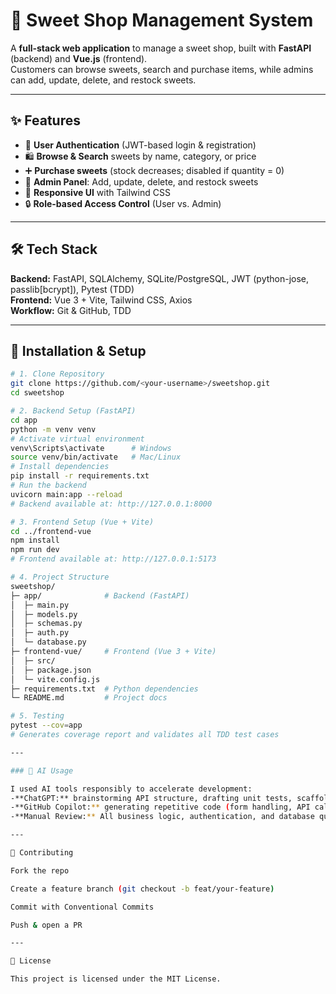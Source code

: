 # 🍬 Sweet Shop Management System

A **full-stack web application** to manage a sweet shop, built with **FastAPI** (backend) and **Vue.js** (frontend).  
Customers can browse sweets, search and purchase items, while admins can add, update, delete, and restock sweets.

---

## ✨ Features
- 👤 **User Authentication** (JWT-based login & registration)  
- 🛍 **Browse & Search** sweets by name, category, or price  
- ➕ **Purchase sweets** (stock decreases; disabled if quantity = 0)  
- 🔧 **Admin Panel**: Add, update, delete, and restock sweets  
- 🎨 **Responsive UI** with Tailwind CSS  
- 🔒 **Role-based Access Control** (User vs. Admin)  

---

## 🛠 Tech Stack
**Backend:** FastAPI, SQLAlchemy, SQLite/PostgreSQL, JWT (python-jose, passlib[bcrypt]), Pytest (TDD)  
**Frontend:** Vue 3 + Vite, Tailwind CSS, Axios  
**Workflow:** Git & GitHub, TDD  

---

## 🚀 Installation & Setup

```bash
# 1. Clone Repository
git clone https://github.com/<your-username>/sweetshop.git
cd sweetshop

# 2. Backend Setup (FastAPI)
cd app
python -m venv venv
# Activate virtual environment
venv\Scripts\activate      # Windows
source venv/bin/activate   # Mac/Linux
# Install dependencies
pip install -r requirements.txt
# Run the backend
uvicorn main:app --reload
# Backend available at: http://127.0.0.1:8000

# 3. Frontend Setup (Vue + Vite)
cd ../frontend-vue
npm install
npm run dev
# Frontend available at: http://127.0.0.1:5173

# 4. Project Structure
sweetshop/
├─ app/              # Backend (FastAPI)
│  ├─ main.py
│  ├─ models.py
│  ├─ schemas.py
│  ├─ auth.py
│  └─ database.py
├─ frontend-vue/     # Frontend (Vue 3 + Vite)
│  ├─ src/
│  ├─ package.json
│  └─ vite.config.js
├─ requirements.txt  # Python dependencies
└─ README.md         # Project docs

# 5. Testing
pytest --cov=app
# Generates coverage report and validates all TDD test cases

---

### 🤖 AI Usage

I used AI tools responsibly to accelerate development:
-**ChatGPT:** brainstorming API structure, drafting unit tests, scaffolding Vue components, and refining README docs.
-**GitHub Copilot:** generating repetitive code (form handling, API calls).
-**Manual Review:** All business logic, authentication, and database queries were implemented and verified manually to ensure correctness, maintainability, and security.

---

🤝 Contributing

Fork the repo

Create a feature branch (git checkout -b feat/your-feature)

Commit with Conventional Commits

Push & open a PR

---

📜 License

This project is licensed under the MIT License.

